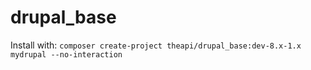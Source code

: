 # drupal_base

Install with: `composer create-project theapi/drupal_base:dev-8.x-1.x mydrupal --no-interaction`

